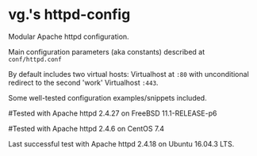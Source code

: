 # vg.'s httpd-config
Modular Apache httpd configuration.

Main configuration parameters (aka constants)  described at `conf/httpd.conf`

By default includes two virtual hosts: Virtualhost at `:80` with unconditional redirect to the second 'work' Virtualhost `:443`.

Some well-tested configuration examples/snippets included.

#Tested with Apache httpd 2.4.27 on FreeBSD 11.1-RELEASE-p6

#Tested with Apache httpd 2.4.6 on CentOS 7.4

Last successful test with Apache httpd 2.4.18 on Ubuntu 16.04.3 LTS.
